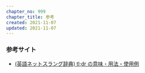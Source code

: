 ```yaml
---
chapter_no: 999
chapter_title: 参考
created: 2021-11-07
updated: 2021-11-07
---
```

### 参考サイト
- [(英語ネットスラング辞典) tl;dr の意味・用法・使用例](https://eigo-net-slang-jiten.blogspot.com/2014/01/tldr-too-long-didnt-read.html)
